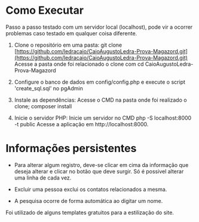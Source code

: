 # Como Executar

Passo a passo testado com um servidor local (localhost), pode vir a ocorrer problemas caso testado em qualquer coisa diferente.

1. Clone o repositório em uma pasta:
   git clone [https://github.com/ledracaio/CaioAugustoLedra-Prova-Magazord.git](https://github.com/ledracaio/CaioAugustoLedra-Prova-Magazord.git)
   Acesse a pasta onde foi relacionado o clone com cd CaioAugustoLedra-Prova-Magazord

2. Configure o banco de dados em config/config.php e execute o script 'create_sql.sql' no pgAdmin

3. Instale as dependências:
    Acesse o CMD na pasta onde foi realizado o clone;
    composer install

4. Inicie o servidor PHP:
    Inicie um servidor no CMD php -S localhost:8000 -t public
    Acesse a aplicação em http://localhost:8000.


# Informações persistentes
- Para alterar algum registro, deve-se clicar em cima da informação que deseja alterar e clicar no botão que deve surgir. Só é possivel alterar uma linha de cada vez.

- Excluir uma pessoa exclui os contatos relacionados a mesma.

- A pesquisa ocorre de forma automática ao digitar um nome.

Foi utilizado de alguns templates gratuitos para a estilização do site.